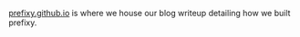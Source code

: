 [prefixy.github.io](http://prefixy.github.io) is where we house our blog writeup detailing how we built prefixy.
